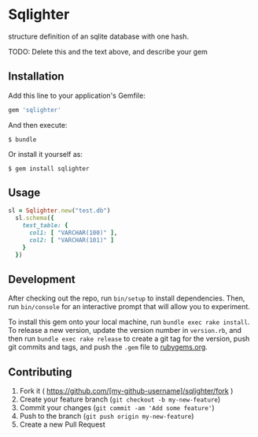 # Sqlighter

structure definition of an sqlite database with one hash.

TODO: Delete this and the text above, and describe your gem

## Installation

Add this line to your application's Gemfile:

```ruby
gem 'sqlighter'
```

And then execute:

    $ bundle

Or install it yourself as:

    $ gem install sqlighter

## Usage

```ruby
sl = Sqlighter.new("test.db")
  sl.schema({
    test_table: {
      col1: [ "VARCHAR(100)" ],
      col2: [ "VARCHAR(101)" ]
    }
  })
```

## Development

After checking out the repo, run `bin/setup` to install dependencies. Then, run `bin/console` for an interactive prompt that will allow you to experiment.

To install this gem onto your local machine, run `bundle exec rake install`. To release a new version, update the version number in `version.rb`, and then run `bundle exec rake release` to create a git tag for the version, push git commits and tags, and push the `.gem` file to [rubygems.org](https://rubygems.org).

## Contributing

1. Fork it ( https://github.com/[my-github-username]/sqlighter/fork )
2. Create your feature branch (`git checkout -b my-new-feature`)
3. Commit your changes (`git commit -am 'Add some feature'`)
4. Push to the branch (`git push origin my-new-feature`)
5. Create a new Pull Request
